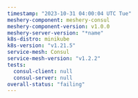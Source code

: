```yaml
---
timestamp: "2023-10-31 04:00:04 UTC Tue"
meshery-component: meshery-consul
meshery-component-version: v1.0.0
meshery-server-version: "*name"
k8s-distro: minikube
k8s-version: "v1.21.5"
service-mesh: Consul
service-mesh-version: "v1.2.2"
tests:
  consul-client: null
  consul-server: null
overall-status: "failing"
---
```

